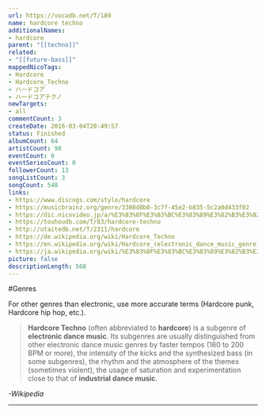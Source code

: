 ```yaml
---
url: https://vocadb.net/T/189
name: hardcore techno
additionalNames: 
- hardcore
parent: "[[techno]]"
related:
- "[[future-bass]]"
mappedNicoTags:
- Hardcore
- Hardcore_Techno
- ハードコア
- ハードコアテクノ
newTargets:
- all
commentCount: 3
createDate: 2016-03-04T20:49:57
status: Finished
albumCount: 64
artistCount: 98
eventCount: 0
eventSeriesCount: 0
followerCount: 13
songListCount: 3
songCount: 548
links: 
- https://www.discogs.com/style/hardcore
- https://musicbrainz.org/genre/3308d0b0-3c7f-45e2-b835-5c2a0d433f02
- https://dic.nicovideo.jp/a/%E3%83%8F%E3%83%BC%E3%83%89%E3%82%B3%E3%82%A2%E3%83%86%E3%82%AF%E3%83%8E
- https://touhoudb.com/T/83/hardcore-techno
- http://utaitedb.net/T/2311/hardcore
- https://de.wikipedia.org/wiki/Hardcore_Techno
- https://en.wikipedia.org/wiki/Hardcore_(electronic_dance_music_genre)
- https://ja.wikipedia.org/wiki/%E3%83%8F%E3%83%BC%E3%83%89%E3%82%B3%E3%82%A2%E3%83%86%E3%82%AF%E3%83%8E
picture: false
descriptionLength: 568
---
```


#Genres

For other genres than electronic, use more accurate terms (Hardcore punk, Hardcore hip hop, etc.).

> **Hardcore Techno** (often abbreviated to **hardcore**) is a subgenre of **electronic dance music**. 
Its subgenres are usually distinguished from other electronic dance music genres by faster tempos (160 to 200 BPM or more), the intensity of the kicks and the synthesized bass (in some subgenres), the rhythm and the atmosphere of the themes (sometimes violent), the usage of saturation and experimentation close to that of **industrial dance music**.

*-Wikipedia*

---


